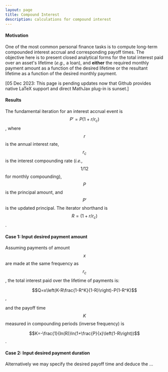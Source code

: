 ```yaml
---
layout: page
title: Compound Interest
description: calculations for compound interest
---
```


#### Motivation

One of the most common personal finance tasks is to compute long-term compounded interest accrual and corresponding payoff times. The objective here is to present closed analytical forms for the total interest paid over an asset's lifetime (*e.g.,* a loan), and **either** the required monthly payment amount as a function of the desired lifetime or the resultant lifetime as a function of the desired monthly payment.

[05 Dec 2023: This page is pending updates now that Github provides native LaTeX support and direct MathJax plug-in is sunset.]

#### Results

The fundamental iteration for an interest accrual event is $$P'=P(1+r/r_c)$$, where $$r$$ is the annual interest rate, $$r_c$$ is the interest compounding rate (*i.e.,* $$1/12$$ for monthly compounding), $$P$$ is the principal amount, and $$P'$$ is the updated principal. The iterator shorthand is $$R=(1+r/r_c)$$.


#### Case 1: Input desired payment amount
Assuming payments of amount $$x$$ are made at the same frequency as $$r_c$$, the total interest paid over the lifetime of payments is: 


$$Q=x\left(K-R\frac{1-R^K}{1-R}\right)-P(1-R^K)$$,


and the payoff time $$K$$ measured in compounding periods (inverse frequency) is


$$K=-\frac{1}{ln(R)}ln(1+\frac{P}{x}\left(1-R\right))$$.



#### Case 2: Input desired payment duration
Alternatively we may specify the desired payoff time and deduce the ...